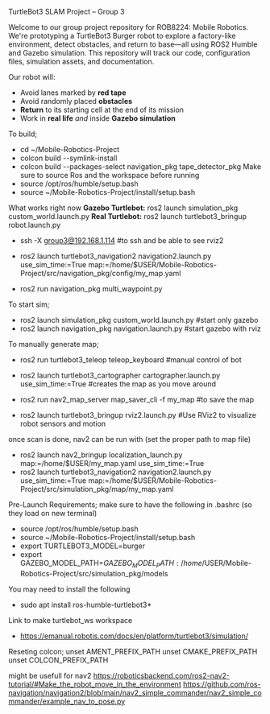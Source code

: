 TurtleBot3 SLAM Project – Group 3

Welcome to our group project repository for ROB8224: Mobile Robotics. We're prototyping a TurtleBot3 Burger robot to explore a factory-like environment, detect obstacles, and return to base—all using ROS2 Humble and Gazebo simulation. This repository will track our code, configuration files, simulation assets, and documentation.

Our robot will:
- Avoid lanes marked by **red tape**
- Avoid randomly placed **obstacles**
- **Return** to its starting cell at the end of its mission
- Work in **real life** *and* inside **Gazebo simulation**


To build;
- cd ~/Mobile-Robotics-Project
- colcon build --symlink-install
- colcon build --packages-select navigation_pkg tape_detector_pkg
Make sure to source Ros and the workspace before running
- source /opt/ros/humble/setup.bash
- source ~/Mobile-Robotics-Project/install/setup.bash

What works right now
**Gazebo Turtlebot:** ros2 launch simulation_pkg custom_world.launch.py
**Real Turtlebot:** ros2 launch turtlebot3_bringup robot.launch.py
- ssh -X group3@192.168.1.114 #to ssh and be able to see rviz2

- ros2 launch turtlebot3_navigation2 navigation2.launch.py use_sim_time:=True map:=/home/$USER/Mobile-Robotics-Project/src/navigation_pkg/config/my_map.yaml
- ros2 run navigation_pkg multi_waypoint.py

To start sim;
- ros2 launch simulation_pkg custom_world.launch.py #start only gazebo
- ros2 launch navigation_pkg navigation.launch.py #start gazebo with rviz

To manually generate map;
- ros2 run turtlebot3_teleop teleop_keyboard #manual control of bot
- ros2 launch turtlebot3_cartographer cartographer.launch.py use_sim_time:=True #creates the map as you move around
- ros2 run nav2_map_server map_saver_cli -f my_map #to save the map

- ros2 launch turtlebot3_bringup rviz2.launch.py #Use RViz2 to visualize robot sensors and motion

once scan is done, nav2 can be run with (set the proper path to map file)
- ros2 launch nav2_bringup localization_launch.py map:=/home/$USER/my_map.yaml use_sim_time:=True
- ros2 launch turtlebot3_navigation2 navigation2.launch.py use_sim_time:=True map:=/home/$USER/Mobile-Robotics-Project/src/simulation_pkg/map/my_map.yaml


Pre-Launch Requirements;
make sure to have the following in .bashrc (so they load on new terminal)
- source /opt/ros/humble/setup.bash
- source ~/Mobile-Robotics-Project/install/setup.bash
- export TURTLEBOT3_MODEL=burger
- export GAZEBO_MODEL_PATH=$GAZEBO_MODEL_PATH:/home/$USER/Mobile-Robotics-Project/src/simulation_pkg/models

You may need to install the following
- sudo apt install ros-humble-turtlebot3*

Link to make turtlebot_ws workspace
- https://emanual.robotis.com/docs/en/platform/turtlebot3/simulation/

Reseting colcon;
unset AMENT_PREFIX_PATH
unset CMAKE_PREFIX_PATH
unset COLCON_PREFIX_PATH

might be usefull for nav2
https://roboticsbackend.com/ros2-nav2-tutorial/#Make_the_robot_move_in_the_environment
https://github.com/ros-navigation/navigation2/blob/main/nav2_simple_commander/nav2_simple_commander/example_nav_to_pose.py


